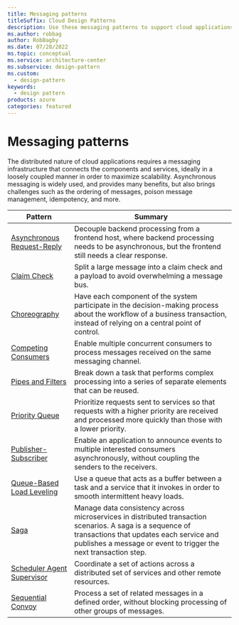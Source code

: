 ```yaml
---
title: Messaging patterns
titleSuffix: Cloud Design Patterns
description: Use these messaging patterns to support cloud applications by using a messaging that connects the components and services in a manner to maximize scalability.
ms.author: robbag
author: RobBagby
ms.date: 07/28/2022
ms.topic: conceptual
ms.service: architecture-center
ms.subservice: design-pattern
ms.custom:
  - design-pattern
keywords:
  - design pattern
products: azure
categories: featured
---
```


# Messaging patterns

The distributed nature of cloud applications requires a messaging infrastructure that connects the components and services, ideally in a loosely coupled manner in order to maximize scalability. Asynchronous messaging is widely used, and provides many benefits, but also brings challenges such as the ordering of messages, poison message management, idempotency, and more.

| Pattern | Summary |
| ------- | ------- |
| [Asynchronous Request-Reply](../async-request-reply.yml) | Decouple backend processing from a frontend host, where backend processing needs to be asynchronous, but the frontend still needs a clear response. |
| [Claim Check](../claim-check.yml) | Split a large message into a claim check and a payload to avoid overwhelming a message bus. |
| [Choreography](../choreography.yml) | Have each component of the system participate in the decision-making process about the workflow of a business transaction, instead of relying on a central point of control. |
| [Competing Consumers](../competing-consumers.yml) | Enable multiple concurrent consumers to process messages received on the same messaging channel. |
| [Pipes and Filters](../pipes-and-filters.yml) | Break down a task that performs complex processing into a series of separate elements that can be reused. |
| [Priority Queue](../priority-queue.yml) | Prioritize requests sent to services so that requests with a higher priority are received and processed more quickly than those with a lower priority. |
| [Publisher-Subscriber](../publisher-subscriber.yml) | Enable an application to announce events to multiple interested consumers asynchronously, without coupling the senders to the receivers. |
| [Queue-Based Load Leveling](../queue-based-load-leveling.yml) | Use a queue that acts as a buffer between a task and a service that it invokes in order to smooth intermittent heavy loads. |
| [Saga](../../reference-architectures/saga/saga.yml) | Manage data consistency across microservices in distributed transaction scenarios. A saga is a sequence of transactions that updates each service and publishes a message or event to trigger the next transaction step. |
| [Scheduler Agent Supervisor](../scheduler-agent-supervisor.yml) | Coordinate a set of actions across a distributed set of services and other remote resources. |
| [Sequential Convoy](../sequential-convoy.yml) | Process a set of related messages in a defined order, without blocking processing of other groups of messages. |

